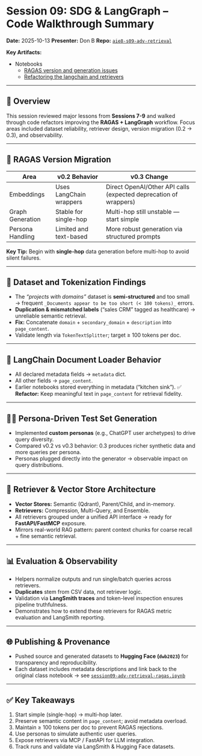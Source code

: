 # **Session 09: SDG & LangGraph – Code Walkthrough Summary**

**Date:** 2025-10-13    **Presenter:** Don B
**Repo:** [`aie8-s09-adv-retrieval`](https://github.com/don-aie-cohort8/aie8-s09-adv-retrieval)

**Key Artifacts:**

- Notebooks
  - [RAGAS version and generation issues](https://github.com/don-aie-cohort8/aie8-s09-adv-retrieval/blob/main/notebooks/session09-adv-retrieval-ragas.ipynb)
  - [Refactoring the langchain and retrievers](https://github.com/don-aie-cohort8/aie8-s09-adv-retrieval/blob/main/notebooks/session09-adv-retrieval.ipynb)

---

## 🧠 Overview

This session reviewed major lessons from **Sessions 7-9** and walked through code refactors improving the **RAGAS + LangGraph** workflow.
Focus areas included dataset reliability, retriever design, version migration (0.2 → 0.3), and observability.

---

## 🔁 RAGAS Version Migration

| Area             | v0.2 Behavior           | v0.3 Change                                                      |
| ---------------- | ----------------------- | ---------------------------------------------------------------- |
| Embeddings       | Uses LangChain wrappers | Direct OpenAI/Other API calls (expected deprecation of wrappers) |
| Graph Generation | Stable for single-hop   | Multi-hop still unstable — start simple                          |
| Persona Handling | Limited and text-based  | More robust generation via structured prompts                    |

**Key Tip:** Begin with **single-hop** data generation before multi-hop to avoid silent failures.

---

## 🧩 Dataset and Tokenization Findings

* The *“projects with domains”* dataset is **semi-structured** and too small → frequent
  `_Documents appear to be too short (< 100 tokens)_` errors.
* **Duplication & mismatched labels** (“sales CRM” tagged as healthcare) → unreliable semantic retrieval.
* **Fix:** Concatenate `domain` + `secondary_domain` + `description` into `page_content`.
* Validate length via `TokenTextSplitter`; target ≥ 100 tokens per doc.

---

## 🧱 LangChain Document Loader Behavior

* All declared metadata fields → `metadata` dict.
* All other fields → `page_content`.
* Earlier notebooks stored everything in metadata (“kitchen sink”).
  ✅ **Refactor:** Keep meaningful text in `page_content` for retrieval fidelity.

---

## 🧍‍♂️ Persona-Driven Test Set Generation

* Implemented **custom personas** (e.g., ChatGPT user archetypes) to drive query diversity.
* Compared v0.2 vs v0.3 behavior: 0.3 produces richer synthetic data and more queries per persona.
* Personas plugged directly into the generator → observable impact on query distributions.

---

## 🧮 Retriever & Vector Store Architecture

* **Vector Stores:** Semantic (Qdrant), Parent/Child, and in-memory.
* **Retrievers:** Compression, Multi-Query, and Ensemble.
* All retrievers grouped under a unified API interface → ready for **FastAPI/FastMCP** exposure.
* Mirrors real-world RAG pattern: parent context chunks for coarse recall + fine semantic retrieval.

---

## 📊 Evaluation & Observability

* Helpers normalize outputs and run single/batch queries across retrievers.
* **Duplicates** stem from CSV data, not retriever logic.
* Validation via **LangSmith traces** and token-level inspection ensures pipeline truthfulness.
* Demonstrates how to extend these retrievers for RAGAS metric evaluation and LangSmith reporting.

---

## 🌐 Publishing & Provenance

* Pushed source and generated datasets to **Hugging Face (`dwb2023`)** for transparency and reproducibility.
* Each dataset includes metadata descriptions and link back to the original class notebook
  → see [`session09-adv-retrieval-ragas.ipynb`](https://github.com/don-aie-cohort8/aie8-s09-adv-retrieval/blob/main/notebooks/session09-adv-retrieval-ragas.ipynb)

---

## ✅ Key Takeaways

1. Start simple (single-hop) → multi-hop later.
2. Preserve semantic content in `page_content`; avoid metadata overload.
3. Maintain ≥ 100 tokens per doc to prevent RAGAS rejections.
4. Use personas to simulate authentic user queries.
5. Expose retrievers via MCP / FastAPI for LLM integration.
6. Track runs and validate via LangSmith & Hugging Face datasets.
